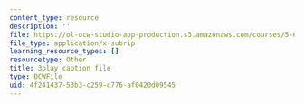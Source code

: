 ```yaml
---
content_type: resource
description: ''
file: https://ol-ocw-studio-app-production.s3.amazonaws.com/courses/5-61-physical-chemistry-fall-2017/4f24143753b3c259c776af0420d09545_N4vMgwWT-80.srt
file_type: application/x-subrip
learning_resource_types: []
resourcetype: Other
title: 3play caption file
type: OCWFile
uid: 4f241437-53b3-c259-c776-af0420d09545
---
```

